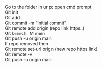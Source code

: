 Go to the folder in ur pc open cmd prompt 
<br>
Git init
<br>
Git add .
<br>
Git commit -m “initial commit”
<br>
Git remote add origin (repo link https..)
<br>
Git branch -M main
<br>
Git push -u origin main
<br>
If repo removed then
<br>
Git remote set-url origin (new repo https link)
<br>
Git remote -v
<br>
Git push -u origin main
<br>
